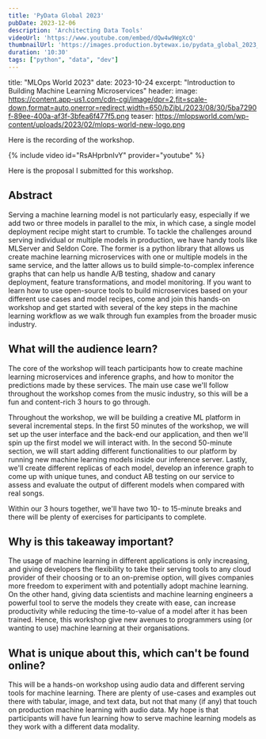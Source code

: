 ```yaml
---
title: 'PyData Global 2023'
pubDate: 2023-12-06
description: 'Architecting Data Tools'
videoUrl: 'https://www.youtube.com/embed/dQw4w9WgXcQ'
thumbnailUrl: 'https://images.production.bytewax.io/pydata_global_2023_519c788d2c.png'
duration: '10:30'
tags: ["python", "data", "dev"]
---
```

title: "MLOps World 2023"
date: 2023-10-24
excerpt: "Introduction to Building Machine Learning Microservices"
header:
  image: https://content.app-us1.com/cdn-cgi/image/dpr=2,fit=scale-down,format=auto,onerror=redirect,width=650/bZjbL/2023/08/30/5ba7290f-89ee-400a-af3f-3bfea6f477f5.png
  teaser: https://mlopsworld.com/wp-content/uploads/2023/02/mlops-world-new-logo.png


Here is the recording of the workshop.

{% include video id="RsAHprbnIvY" provider="youtube" %}

Here is the proposal I submitted for this workshop.

## Abstract

Serving a machine learning model is not particularly easy, especially if we add two or three 
models in parallel to the mix, in which case, a single model deployment recipe might start to 
crumble. To tackle the challenges around serving individual or multiple models in production, 
we have handy tools like MLServer and Seldon Core. The former is a python library that allows 
us create machine learning microservices with one or multiple models in the same service, and 
the latter allows us to build simple-to-complex inference graphs that can help us handle A/B 
testing, shadow and canary deployment, feature transformations, and model monitoring. If you 
want to learn how to use open-source tools to build microservices based on your different use 
cases and model recipes, come and join this hands-on workshop and get started with several of 
the key steps in the machine learning workflow as we walk through fun examples from the broader 
music industry.

## What will the audience learn?

The core of the workshop will teach participants how to create machine learning microservices 
and inference graphs, and how to monitor the predictions made by these services. The main use 
case we'll follow throughout the workshop comes from the music industry, so this will be a fun 
and content-rich 3 hours to go through. 

Throughout the workshop, we will be building a creative ML platform in several incremental steps. In 
the first 50 minutes of the workshop, we will set up the user interface and the back-end our 
application, and then we'll spin up the first model we will interact with. In the second 50-minute 
section, we will start adding different functionalities to our platform by running new machine 
learning models inside our inference server. Lastly, we'll create different replicas of each model, 
develop an inference graph to come up with unique tunes, and conduct AB testing on our service to 
assess and evaluate the output of different models when compared with real songs.

Within our 3 hours together, we'll have two 10- to 15-minute breaks and there will be plenty of exercises 
for participants to complete.

## Why is this takeaway important?

The usage of machine learning in different applications is only increasing, and giving developers the 
flexibility to take their serving tools to any cloud provider of their choosing or to an on-premise 
option, will gives companies more freedom to experiment with and potentially adopt machine learning. 
On the other hand, giving data scientists and machine learning engineers a powerful tool to serve the 
models they create with ease, can increase productivity while reducing the time-to-value of a model after 
it has been trained. Hence, this workshop give new avenues to programmers using (or wanting to use) machine 
learning at their organisations.

## What is unique about this, which can't be found online?


This will be a hands-on workshop using audio data and different serving tools for machine learning. There 
are plenty of use-cases and examples out there with tabular, image, and text data, but not that many (if 
any) that touch on production machine learning with audio data. My hope is that participants will have 
fun learning how to serve machine learning models as they work with a different data modality.